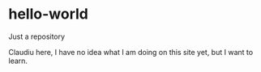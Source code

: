 # hello-world
Just a repository

Claudiu here, I have no idea what I am doing on this site yet, but I want to learn.

